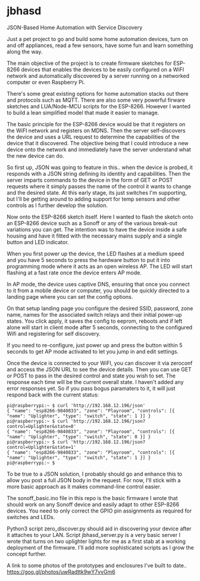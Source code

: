 # jbhasd
JSON-Based Home Automation with Service Discovery

Just a pet project to go and build some home automation devices, turn on and off appliances, read a few sensors, have some fun and learn something along the way. 

The main objective of the project is to create firmware sketches for ESP-8266 devices that enables the devices to be easily configured on a WiFI network and automatically discovered by a server running on a networked computer or even Raspberry Pi.

There's some great existing options for home automation stacks out there and protocols such as MQTT. There are also some very powerful firware sketches and LUA/Node-MCU scripts for the ESP-8266. However I wanted to build a lean simplified model that made it easier to manage.

The basic principle for the ESP-8266 device would be that it registers on the WiFI network and registers on MDNS. Then the server self-discovers the device and uses a URL request to determine the capabilities of the device that it discovered. The objective being that I could introduce a new device onto the network and immediately have the server understand what the new device can do. 

So first up, JSON was going to feature in this.. when the device is probed, it responds with a JSON string defining its identity and capabilities. Then the server imparts commands to the device in the form of GET or POST requests where it simply passes the name of the control it wants to change and the desired state. At this early stage, its just switches I'm supporting, but I'll be getting around to adding support for temp sensors and other controls as I further develop the solution.

Now onto the ESP-8266 sketch itself. Here I wanted to flash the sketch onto an ESP-8266 device such as a Sonoff or any of the various break-out variations you can get. The intention was to have the device inside a safe housing and have it fitted with the necessary mains supply and a single button and LED indicator. 

When you first power up the device, the LED flashes at a medium speed and you have 5 seconds to press the hardware button to put it into programming mode where it acts as an open wireless AP. The LED will start flashing at a fast rate once the device enters AP mode.

In AP mode, the device uses captive DNS, ensuring that once you connect to it from a mobile device or computer, you should be quickly directed to a landing page where you can set the config options. 

On that setup landing page you configure the desired SSID, password, zone name, names for the associated switch relays and their initial power-up states. You click apply, it saves the config to eeprom, reboots and if left alone will start in client mode after 5 seconds, connecting to the configured Wifi and registering for self discovery.

If you need to re-configure, just power up and press the button within 5 seconds to get AP mode activated to let you jump in and edit settings. 

Once the device is connected to your WiFI, you can discover it via zeroconf and access the JSON URL to see the device details. Then you can use GET or POST to pass in the desired control and state you wish to set. The response each time will be the current overall state. I haven't added any error responses yet. So if you pass bogus paramaters to it, it will just respond back with the current status:

```
pi@raspberrypi:~ $ curl 'http://192.168.12.196/json'
{ "name": "esp8266-9840833", "zone": "Playroom", "controls": [{ "name": "Uplighter", "type": "switch", "state": 1 }] }
pi@raspberrypi:~ $ curl 'http://192.168.12.196/json?control=Uplighter&state=0'
{ "name": "esp8266-9840833", "zone": "Playroom", "controls": [{ "name": "Uplighter", "type": "switch", "state": 0 }] }
pi@raspberrypi:~ $ curl 'http://192.168.12.196/json?control=Uplighter&state=1'
{ "name": "esp8266-9840833", "zone": "Playroom", "controls": [{ "name": "Uplighter", "type": "switch", "state": 1 }] }
pi@raspberrypi:~ $
```
To be true to a JSON solution, I probably should go and enhance this to allow you post a full JSON body in the request. For now, I'll stick with a more basic approach as it makes command-line control easier. 

The sonoff_basic.ino file in this repo is the basic firmware I wrote that should work on any Sonoff device and easily adapt to other ESP-8266 devices. You need to only correct the GPIO pin assignments as required for switches and LEDs.

Python3 script zero_discover.py should aid in discovering your device after it attaches to your LAN. Script jbhasd_server.py is a very basic server I wrote that turns on two uplighter lights for me as a first stab at a working deployment of the firmware. I'll add more sophisticated scripts as I grow the concept further.

A link to some photos of the prototypes and enclosures I've built to date..
https://goo.gl/photos/uwRadttk9wY7vvGm6
